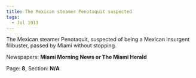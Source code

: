 ```yaml
---  
title: The Mexican steamer Penotaquit suspected  
tags:  
  - Jul 1913  
---  
```

  
The Mexican steamer Penotaquit, suspected of being a Mexican insurgent filibuster, passed by Miami without stopping.  
  
Newspapers: **Miami Morning News or The Miami Herald**  
  
Page: **8**, Section: **N/A** 
